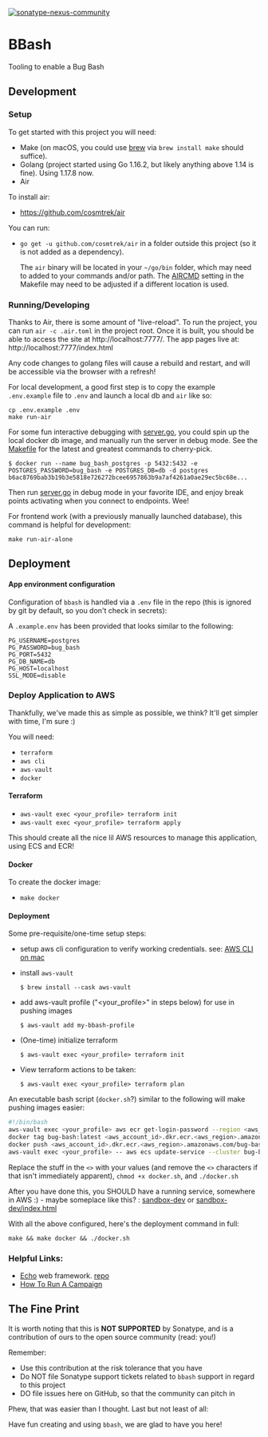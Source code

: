 <!--

    Copyright (c) 2021-present Sonatype, Inc.

    Licensed under the Apache License, Version 2.0 (the "License");
    you may not use this file except in compliance with the License.
    You may obtain a copy of the License at

        http://www.apache.org/licenses/LICENSE-2.0

    Unless required by applicable law or agreed to in writing, software
    distributed under the License is distributed on an "AS IS" BASIS,
    WITHOUT WARRANTIES OR CONDITIONS OF ANY KIND, either express or implied.
    See the License for the specific language governing permissions and
    limitations under the License.

-->
[![sonatype-nexus-community](https://circleci.com/gh/sonatype-nexus-community/bbash.svg?style=shield)](https://circleci.com/gh/sonatype-nexus-community/bbash)
# BBash

Tooling to enable a Bug Bash

## Development

### Setup

To get started with this project you will need:

- Make (on macOS, you could use [brew](https://brew.sh) via `brew install make` should suffice).
- Golang (project started using Go 1.16.2, but likely anything above 1.14 is fine). Using 1.17.8 now.
- Air

To install air:

- https://github.com/cosmtrek/air

You can run:

- `go get -u github.com/cosmtrek/air` in a folder outside this project (so it is not added as a dependency).

  The `air` binary will be located in your `~/go/bin` folder, which may need to added to your commands and/or path.
  The [AIRCMD](Makefile#L6) setting in the Makefile may need to be adjusted if a different location is used. 

### Running/Developing

Thanks to Air, there is some amount of "live-reload". To run the project, you can run `air -c .air.toml` in the project root. 
Once it is built, you should be able to access the site at http://localhost:7777/.
The app pages live at: http://localhost:7777/index.html

Any code changes to golang files will cause a rebuild and restart, and will be accessible via the browser with a refresh!

For local development, a good first step is to copy the example `.env.example` file to `.env` and launch a local db
and `air` like so:
```shell
cp .env.example .env
make run-air
```

For some fun interactive debugging with [server.go](./server.go), you could spin up the local docker db image, and manually run
the server in debug mode. See the [Makefile](./Makefile) for the latest and greatest commands to cherry-pick.
```shell
$ docker run --name bug_bash_postgres -p 5432:5432 -e POSTGRES_PASSWORD=bug_bash -e POSTGRES_DB=db -d postgres
b6ac8769bab3b19b3e5818e726272bcee6957863b9a7af4261a0ae29ec5bc68e...
```
Then run [server.go](./server.go) in debug mode in your favorite IDE, and enjoy break points activating when you connect to 
endpoints. Wee!

For frontend work (with a previously manually launched database), this command is helpful for development:
```shell
make run-air-alone
```

## Deployment

#### App environment configuration

Configuration of `bbash` is handled via a `.env` file in the repo (this is ignored by git by default, so you don't check in secrets):

A `.example.env` has been provided that looks similar to the following:

```
PG_USERNAME=postgres
PG_PASSWORD=bug_bash
PG_PORT=5432
PG_DB_NAME=db
PG_HOST=localhost
SSL_MODE=disable
```

### Deploy Application to AWS

Thankfully, we've made this as simple as possible, we think? It'll get simpler with time, I'm sure :)

You will need:

- `terraform`
- `aws cli`
- `aws-vault`
- `docker`

#### Terraform

- `aws-vault exec <your_profile> terraform init`
- `aws-vault exec <your_profile> terraform apply`

This should create all the nice lil AWS resources to manage this application, using ECS and ECR!

#### Docker

To create the docker image:

- `make docker`

#### Deployment

Some pre-requisite/one-time setup steps:

  * setup aws cli configuration to verify working credentials. see: [AWS CLI on mac](https://docs.aws.amazon.com/cli/latest/userguide/install-macos.html)

  * install `aws-vault`
        
        $ brew install --cask aws-vault

  * add aws-vault profile ("<your_profile>" in steps below) for use in pushing images

        $ aws-vault add my-bbash-profile

  * (One-time) initialize terraform

        $ aws-vault exec <your_profile> terraform init

  * View terraform actions to be taken:

        $ aws-vault exec <your_profile> terraform plan


An executable bash script (`docker.sh`?) similar to the following will make pushing images easier:

```bash
#!/bin/bash
aws-vault exec <your_profile> aws ecr get-login-password --region <aws_region> | docker login --username AWS --password-stdin <aws_account_id>.dkr.ecr.<aws_region>.amazonaws.com
docker tag bug-bash:latest <aws_account_id>.dkr.ecr.<aws_region>.amazonaws.com/bug-bash-app:latest
docker push <aws_account_id>.dkr.ecr.<aws_region>.amazonaws.com/bug-bash-app:latest
aws-vault exec <your_profile> -- aws ecs update-service --cluster bug-bash-cluster --service bug-bash-service --force-new-deployment
```

Replace the stuff in the `<>` with your values (and remove the `<>` characters if that isn't immediately apparent), `chmod +x docker.sh`, and `./docker.sh`

After you have done this, you SHOULD have a running service, somewhere in AWS :) - maybe someplace like this? :
[sandbox-dev](https://bug-bash.innovations-sandbox.sonatype.dev) or [sandbox-dev/index.html](https://bug-bash.innovations-sandbox.sonatype.dev/index.html) 

With all the above configured, here's the deployment command in full:

    make && make docker && ./docker.sh

### Helpful Links:

* [Echo](https://echo.labstack.com) web framework. [repo](https://github.com/labstack/echo)
* [How To Run A Campaign](docs/howto-create-campaign.md)

## The Fine Print

It is worth noting that this is **NOT SUPPORTED** by Sonatype, and is a contribution of ours
to the open source community (read: you!)

Remember:

* Use this contribution at the risk tolerance that you have
* Do NOT file Sonatype support tickets related to `bbash` support in regard to this project
* DO file issues here on GitHub, so that the community can pitch in

Phew, that was easier than I thought. Last but not least of all:

Have fun creating and using `bbash`, we are glad to have you here!
